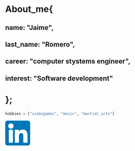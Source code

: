 # About_me{
 ## name: "Jaime", 
 ## last_name: "Romero",
 ## career: "computer stystems engineer",
 ## interest: "Software development"
# };

```python
hobbies = ["videogames", "music", "martial_arts"]
```

<a href="https://www.linkedin.com/in/jaime-adri%C3%A1n-romero-herrera-00b30513b/"><img src="./linkedin.png" alt="linkedin" style="width:80px;">
</a>

